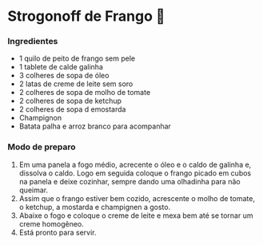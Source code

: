 # Strogonoff de Frango :chicken:

### Ingredientes  
* 1 quilo de peito de frango sem pele
* 1 tablete de calde galinha
* 3 colheres de sopa de óleo
* 2 latas de creme de leite sem soro
* 2 colheres de sopa de molho de tomate
* 2 colheres de sopa de ketchup
* 2 colheres de sopa d emostarda
* Champignon
* Batata palha e arroz branco para acompanhar

### Modo de preparo
1. Em uma panela a fogo médio, acrecente o óleo e o caldo de galinha e, dissolva o caldo. Logo em seguida coloque o frango picado em cubos na panela e deixe cozinhar, sempre dando uma olhadinha para não queimar.
2. Assim que o frango estiver bem cozido, acrescente o molho de tomate, o ketchup, a mostarda e champignen a gosto.
3. Abaixe o fogo e coloque o creme de leite e mexa bem até se tornar um creme homogêneo.
4. Está pronto para servir.
